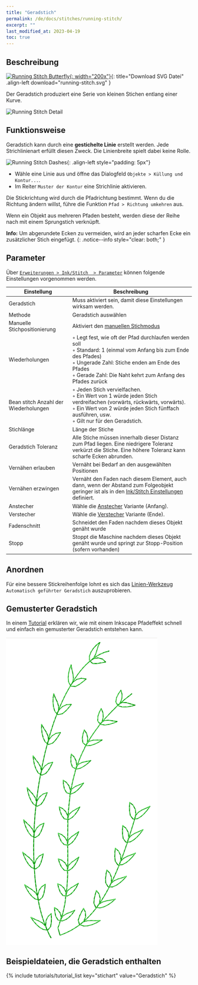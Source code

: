 ```yaml
---
title: "Geradstich"
permalink: /de/docs/stitches/running-stitch/
excerpt: ""
last_modified_at: 2023-04-19
toc: true
---
```

## Beschreibung

[![Running Stitch Butterfly](/assets/images/docs/running-stitch.jpg){: width="200x"}](/assets/images/docs/running-stitch.svg){: title="Download SVG Datei" .align-left download="running-stitch.svg" }

Der Geradstich produziert eine Serie von kleinen Stichen entlang einer Kurve.

![Running Stitch Detail](/assets/images/docs/running-stitch-detail.jpg)

## Funktionsweise

Geradstich kann durch eine **gestichelte Linie** erstellt werden. Jede Strichlinienart erfüllt diesen Zweck. Die Linienbreite spielt dabei keine Rolle.

![Running Stitch Dashes](/assets/images/docs/running-stitch-dashes.jpg){: .align-left style="padding: 5px"}
* Wähle eine Linie aus und öffne das Dialogfeld `Objekte > Küllung und Kontur...`.
* Im Reiter `Muster der Kontur` eine Strichlinie aktivieren.

Die Stickrichtung wird durch die Pfadrichtung bestimmt. Wenn du die Richtung ändern willst, führe die Funktion `Pfad > Richtung umkehren` aus.

Wenn ein Objekt aus mehreren Pfaden besteht, werden diese der Reihe nach mit einem Sprungstich verknüpft.

**Info:** Um abgerundete Ecken zu vermeiden, wird an jeder scharfen Ecke ein zusätzlicher Stich eingefügt.
{: .notice--info style="clear: both;" }

## Parameter

Über [`Erweiterungen > Ink/Stitch  > Parameter`](/de/docs/params/#linie) können folgende Einstellungen vorgenommen werden.

Einstellung|Beschreibung
---|---
Geradstich                            | Muss aktiviert sein, damit diese Einstellungen wirksam werden.
Methode                               | Geradstich auswählen
Manuelle Stichpositionierung          | Aktiviert den [manuellen Stichmodus](#manuelle-füllung)
Wiederholungen                        | ◦ Legt fest, wie oft der Pfad durchlaufen werden soll<br/>◦ Standard: 1 (einmal vom Anfang bis zum Ende des Pfades)<br/>◦ Ungerade Zahl: Stiche enden am Ende des Pfades<br/>◦ Gerade Zahl: Die Naht kehrt zum Anfang des Pfades zurück
Bean stitch Anzahl der Wiederholungen | ◦ Jeden Stich vervielfachen.<br/>◦ Ein Wert von 1 würde jeden Stich verdreifachen (vorwärts, rückwärts, vorwärts).<br/>◦ Ein Wert von 2 würde jeden Stich fünffach ausführen, usw.<br/>◦ Gilt nur für den Geradstich.
Stichlänge                            | Länge der Stiche
Geradstich Toleranz                   | Alle Stiche müssen innerhalb dieser Distanz zum Pfad liegen. Eine niedrigere Toleranz verkürzt die Stiche. Eine höhere Toleranz kann scharfe Ecken abrunden.
Vernähen erlauben                     | Vernäht bei Bedarf an den ausgewählten Positionen
Vernähen erzwingen                    | Vernäht den Faden nach diesem Element, auch dann, wenn der Abstand zum Folgeobjekt geringer ist als in den [Ink/Stitch Einstellungen](/de/docs/preferences/) definiert.
Anstecher                             |Wähle die [Anstecher](/de/docs/stitches/lock-stitches) Variante (Anfang).
Verstecher                            |Wähle die [Verstecher](/de/docs/stitches/lock-stitches) Variante (Ende).
Fadenschnitt                          | Schneidet den Faden nachdem dieses Objekt genäht wurde
Stopp                                 | Stoppt die Maschine nachdem dieses Objekt genäht wurde und springt zur Stopp-Position (sofern vorhanden)

## Anordnen

Für eine bessere Stickreihenfolge lohnt es sich das [Linien-Werkzeug](/de/docs/stroke-tools/) `Automatisch geführter Geradstich` auszuprobieren.

## Gemusterter Geradstich

In einem [Tutorial](/de/tutorials/patterned-unning-stitch/) erklären wir, wie mit einem Inkscape Pfadeffekt schnell und einfach ein gemusterter Geradstich entstehen kann.

![patterned running stitch](/assets/images/tutorials/pattern-along-path/copy-paste.png)

## Beispieldateien, die Geradstich enthalten

{% include tutorials/tutorial_list key="stichart" value="Geradstich" %}
